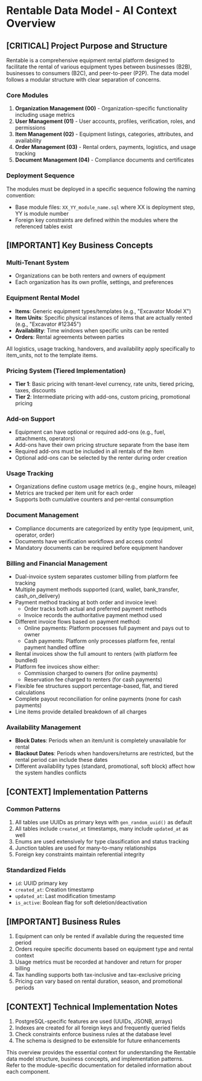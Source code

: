 # Rentable Data Model - AI Context Overview

## [CRITICAL] Project Purpose and Structure

Rentable is a comprehensive equipment rental platform designed to facilitate the rental of various equipment types between businesses (B2B), businesses to consumers (B2C), and peer-to-peer (P2P). The data model follows a modular structure with clear separation of concerns.

### Core Modules

1. **Organization Management (00)** - Organization-specific functionality including usage metrics
2. **User Management (01)** - User accounts, profiles, verification, roles, and permissions
3. **Item Management (02)** - Equipment listings, categories, attributes, and availability
4. **Order Management (03)** - Rental orders, payments, logistics, and usage tracking
5. **Document Management (04)** - Compliance documents and certificates

### Deployment Sequence

The modules must be deployed in a specific sequence following the naming convention:
- Base module files: `XX_YY_module_name.sql` where XX is deployment step, YY is module number
- Foreign key constraints are defined within the modules where the referenced tables exist

## [IMPORTANT] Key Business Concepts

### Multi-Tenant System
- Organizations can be both renters and owners of equipment
- Each organization has its own profile, settings, and preferences

### Equipment Rental Model
- **Items**: Generic equipment types/templates (e.g., "Excavator Model X")
- **Item Units**: Specific physical instances of items that are actually rented (e.g., "Excavator #12345")
- **Availability**: Time windows when specific units can be rented
- **Orders**: Rental agreements between parties

All logistics, usage tracking, handovers, and availability apply specifically to item_units, not to the template items.

### Pricing System (Tiered Implementation)
- **Tier 1**: Basic pricing with tenant-level currency, rate units, tiered pricing, taxes, discounts
- **Tier 2**: Intermediate pricing with add-ons, custom pricing, promotional pricing

### Add-on Support
- Equipment can have optional or required add-ons (e.g., fuel, attachments, operators)
- Add-ons have their own pricing structure separate from the base item
- Required add-ons must be included in all rentals of the item
- Optional add-ons can be selected by the renter during order creation

### Usage Tracking
- Organizations define custom usage metrics (e.g., engine hours, mileage)
- Metrics are tracked per item unit for each order
- Supports both cumulative counters and per-rental consumption

### Document Management
- Compliance documents are categorized by entity type (equipment, unit, operator, order)
- Documents have verification workflows and access control
- Mandatory documents can be required before equipment handover

### Billing and Financial Management
- Dual-invoice system separates customer billing from platform fee tracking
- Multiple payment methods supported (card, wallet, bank_transfer, cash_on_delivery)
- Payment method tracking at both order and invoice level:
  - Order tracks both actual and preferred payment methods
  - Invoice records the authoritative payment method used
- Different invoice flows based on payment method:
  - Online payments: Platform processes full payment and pays out to owner
  - Cash payments: Platform only processes platform fee, rental payment handled offline
- Rental invoices show the full amount to renters (with platform fee bundled)
- Platform fee invoices show either:
  - Commission charged to owners (for online payments)
  - Reservation fee charged to renters (for cash payments)
- Flexible fee structures support percentage-based, flat, and tiered calculations
- Complete payout reconciliation for online payments (none for cash payments)
- Line items provide detailed breakdown of all charges

### Availability Management
- **Block Dates**: Periods when an item/unit is completely unavailable for rental
- **Blackout Dates**: Periods when handovers/returns are restricted, but the rental period can include these dates
- Different availability types (standard, promotional, soft block) affect how the system handles conflicts

## [CONTEXT] Implementation Patterns

### Common Patterns
1. All tables use UUIDs as primary keys with `gen_random_uuid()` as default
2. All tables include `created_at` timestamps, many include `updated_at` as well
3. Enums are used extensively for type classification and status tracking
4. Junction tables are used for many-to-many relationships
5. Foreign key constraints maintain referential integrity

### Standardized Fields
- `id`: UUID primary key
- `created_at`: Creation timestamp
- `updated_at`: Last modification timestamp
- `is_active`: Boolean flag for soft deletion/deactivation

## [IMPORTANT] Business Rules

1. Equipment can only be rented if available during the requested time period
2. Orders require specific documents based on equipment type and rental context
3. Usage metrics must be recorded at handover and return for proper billing
4. Tax handling supports both tax-inclusive and tax-exclusive pricing
5. Pricing can vary based on rental duration, season, and promotional periods

## [CONTEXT] Technical Implementation Notes

1. PostgreSQL-specific features are used (UUIDs, JSONB, arrays)
2. Indexes are created for all foreign keys and frequently queried fields
3. Check constraints enforce business rules at the database level
4. The schema is designed to be extensible for future enhancements

This overview provides the essential context for understanding the Rentable data model structure, business concepts, and implementation patterns. Refer to the module-specific documentation for detailed information about each component.
